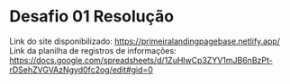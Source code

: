 # Desafio 01 Resolução
Link do site disponibilizado: https://primeiralandingpagebase.netlify.app/
Link da planilha de registros de informações: https://docs.google.com/spreadsheets/d/1ZuHlwCp3ZYV1mJB6nBzPt-rDSehZVGVAzNgyd0fc2og/edit#gid=0
